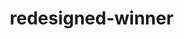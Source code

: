 # redesigned-winner
<!DOCTYPE html>
<html lang="en">
<head>
    <meta charset="UTF-8">
    <meta name="viewport" content="width=device-width, initial-scale=1.0">
    <title>Digital Wealth Hub - Your Passive Income Gateway</title>
    <style>
        * {
            margin: 0;
            padding: 0;
            box-sizing: border-box;
        }

        body {
            font-family: 'Segoe UI', Tahoma, Geneva, Verdana, sans-serif;
            line-height: 1.6;
            color: #333;
            background: linear-gradient(135deg, #667eea 0%, #764ba2 100%);
            min-height: 100vh;
        }

        .container {
            max-width: 1200px;
            margin: 0 auto;
            padding: 0 20px;
        }

        header {
            background: rgba(255, 255, 255, 0.95);
            backdrop-filter: blur(10px);
            padding: 1rem 0;
            position: fixed;
            width: 100%;
            top: 0;
            z-index: 1000;
            box-shadow: 0 2px 20px rgba(0, 0, 0, 0.1);
        }

        nav {
            display: flex;
            justify-content: space-between;
            align-items: center;
        }

        .logo {
            font-size: 1.8rem;
            font-weight: bold;
            background: linear-gradient(45deg, #667eea, #764ba2);
            -webkit-background-clip: text;
            -webkit-text-fill-color: transparent;
            background-clip: text;
        }

        .nav-links {
            display: flex;
            list-style: none;
            gap: 2rem;
        }

        .nav-links a {
            text-decoration: none;
            color: #333;
            font-weight: 500;
            transition: color 0.3s ease;
        }

        .nav-links a:hover {
            color: #667eea;
        }

        main {
            margin-top: 80px;
            padding: 2rem 0;
        }

        .hero {
            text-align: center;
            padding: 4rem 0;
            color: white;
        }

        .hero h1 {
            font-size: 3.5rem;
            margin-bottom: 1rem;
            text-shadow: 2px 2px 4px rgba(0, 0, 0, 0.3);
        }

        .hero p {
            font-size: 1.3rem;
            margin-bottom: 2rem;
            opacity: 0.9;
        }

        .cta-button {
            display: inline-block;
            background: linear-gradient(45deg, #ff6b6b, #ee5a24);
            color: white;
            padding: 1rem 2rem;
            text-decoration: none;
            border-radius: 50px;
            font-weight: bold;
            transition: transform 0.3s ease, box-shadow 0.3s ease;
            box-shadow: 0 4px 15px rgba(0, 0, 0, 0.2);
        }

        .cta-button:hover {
            transform: translateY(-2px);
            box-shadow: 0 6px 20px rgba(0, 0, 0, 0.3);
        }

        .income-streams {
            background: white;
            padding: 4rem 0;
            margin: 2rem 0;
            border-radius: 20px;
            box-shadow: 0 10px 30px rgba(0, 0, 0, 0.1);
        }

        .streams-grid {
            display: grid;
            grid-template-columns: repeat(auto-fit, minmax(300px, 1fr));
            gap: 2rem;
            margin-top: 2rem;
        }

        .stream-card {
            background: linear-gradient(135deg, #f093fb 0%, #f5576c 100%);
            color: white;
            padding: 2rem;
            border-radius: 15px;
            text-align: center;
            transition: transform 0.3s ease;
            cursor: pointer;
        }

        .stream-card:hover {
            transform: translateY(-5px);
        }

        .stream-card h3 {
            font-size: 1.5rem;
            margin-bottom: 1rem;
        }

        .affiliate-section {
            background: rgba(255, 255, 255, 0.95);
            padding: 3rem 0;
            margin: 2rem 0;
            border-radius: 20px;
            backdrop-filter: blur(10px);
        }

        .affiliate-links {
            display: grid;
            grid-template-columns: repeat(auto-fit, minmax(250px, 1fr));
            gap: 1.5rem;
            margin-top: 2rem;
        }

        .affiliate-card {
            background: linear-gradient(45deg, #4facfe 0%, #00f2fe 100%);
            color: white;
            padding: 1.5rem;
            border-radius: 10px;
            text-align: center;
            text-decoration: none;
            transition: transform 0.3s ease;
        }

        .affiliate-card:hover {
            transform: scale(1.05);
        }

        .content-section {
            background: white;
            padding: 3rem 0;
            margin: 2rem 0;
            border-radius: 20px;
        }

        .blog-preview {
            display: grid;
            grid-template-columns: repeat(auto-fit, minmax(300px, 1fr));
            gap: 2rem;
            margin-top: 2rem;
        }

        .blog-card {
            border: 1px solid #eee;
            border-radius: 10px;
            overflow: hidden;
            transition: box-shadow 0.3s ease;
        }

        .blog-card:hover {
            box-shadow: 0 5px 15px rgba(0, 0, 0, 0.1);
        }

        .blog-card-content {
            padding: 1.5rem;
        }

        .newsletter-signup {
            background: linear-gradient(135deg, #667eea 0%, #764ba2 100%);
            color: white;
            padding: 3rem 0;
            margin: 2rem 0;
            border-radius: 20px;
            text-align: center;
        }

        .email-form {
            display: flex;
            justify-content: center;
            gap: 1rem;
            margin-top: 2rem;
            flex-wrap: wrap;
        }

        .email-input {
            padding: 1rem;
            border: none;
            border-radius: 25px;
            width: 300px;
            font-size: 1rem;
        }

        .submit-btn {
            padding: 1rem 2rem;
            background: #ff6b6b;
            color: white;
            border: none;
            border-radius: 25px;
            cursor: pointer;
            font-weight: bold;
            transition: background 0.3s ease;
        }

        .submit-btn:hover {
            background: #ee5a24;
        }

        footer {
            background: rgba(0, 0, 0, 0.8);
            color: white;
            text-align: center;
            padding: 2rem 0;
            margin-top: 2rem;
        }

        .monetization-tips {
            background: rgba(255, 255, 255, 0.95);
            padding: 3rem 0;
            margin: 2rem 0;
            border-radius: 20px;
        }

        .tips-grid {
            display: grid;
            grid-template-columns: repeat(auto-fit, minmax(280px, 1fr));
            gap: 1.5rem;
            margin-top: 2rem;
        }

        .tip-card {
            background: linear-gradient(135deg, #fa709a 0%, #fee140 100%);
            padding: 1.5rem;
            border-radius: 10px;
            color: #333;
        }

        @media (max-width: 768px) {
            .hero h1 {
                font-size: 2.5rem;
            }
            
            .nav-links {
                display: none;
            }
            
            .email-input {
                width: 100%;
            }
        }

        .section-title {
            text-align: center;
            font-size: 2.5rem;
            margin-bottom: 1rem;
            color: #333;
        }

        .ad-placeholder {
            background: #f8f9fa;
            border: 2px dashed #dee2e6;
            padding: 2rem;
            text-align: center;
            margin: 2rem 0;
            border-radius: 10px;
            color: #6c757d;
        }
    </style>
</head>
<body>
    <header>
        <nav class="container">
            <div class="logo">Digital Wealth Hub</div>
            <ul class="nav-links">
                <li><a href="#home">Home</a></li>
                <li><a href="#income">Income Streams</a></li>
                <li><a href="#blog">Blog</a></li>
                <li><a href="#resources">Resources</a></li>
                <li><a href="#contact">Contact</a></li>
            </ul>
        </nav>
    </header>

    <main>
        <section class="hero" id="home">
            <div class="container">
                <h1>Build Your Passive Income Empire</h1>
                <p>Discover proven strategies to generate money while you sleep - no upfront investment required!</p>
                <a href="#income" class="cta-button">Start Building Wealth Today</a>
            </div>
        </section>

        <div class="ad-placeholder container">
            <strong>Google AdSense Ad Space</strong><br>
            728x90 Leaderboard Ad - Premium placement for maximum revenue
        </div>

        <section class="income-streams container" id="income">
            <h2 class="section-title">Multiple Income Streams</h2>
            <div class="streams-grid">
                <div class="stream-card" onclick="showDetails('affiliate')">
                    <h3>🔗 Affiliate Marketing</h3>
                    <p>Promote products you love and earn commissions on every sale. No inventory, no customer service - just pure profit!</p>
                </div>
                <div class="stream-card" onclick="showDetails('adsense')">
                    <h3>💰 Google AdSense</h3>
                    <p>Monetize your content with targeted ads. Get paid every time someone clicks or views ads on your site.</p>
                </div>
                <div class="stream-card" onclick="showDetails('courses')">
                    <h3>🎓 Online Courses</h3>
                    <p>Create once, sell forever. Turn your knowledge into automated income with digital courses.</p>
                </div>
                <div class="stream-card" onclick="showDetails('email')">
                    <h3>📧 Email Marketing</h3>
                    <p>Build a loyal audience and monetize through newsletters, product launches, and exclusive offers.</p>
                </div>
            </div>
        </section>

        <section class="affiliate-section container">
            <h2 class="section-title">Recommended Tools & Services</h2>
            <p style="text-align: center; margin-bottom: 1rem;">These are the exact tools I use to generate passive income. Click to learn more!</p>
            <div class="affiliate-links">
                <a href="#" class="affiliate-card" onclick="trackClick('bluehost')">
                    <h3>🌐 Bluehost Hosting</h3>
                    <p>Professional website hosting starting at $2.95/month. Get your site online today!</p>
                </a>
                <a href="#" class="affiliate-card" onclick="trackClick('mailchimp')">
                    <h3>📬 Mailchimp</h3>
                    <p>Build your email list and automate your marketing. Free plan available!</p>
                </a>
                <a href="#" class="affiliate-card" onclick="trackClick('canva')">
                    <h3>🎨 Canva Pro</h3>
                    <p>Create stunning graphics and content. Essential for social media success!</p>
                </a>
                <a href="#" class="affiliate-card" onclick="trackClick('teachable')">
                    <h3>🏫 Teachable</h3>
                    <p>Create and sell online courses. Turn your expertise into recurring revenue!</p>
                </a>
            </div>
        </section>

        <div class="ad-placeholder container">
            <strong>Google AdSense Ad Space</strong><br>
            300x250 Medium Rectangle - High-converting ad placement
        </div>

        <section class="content-section container" id="blog">
            <h2 class="section-title">Latest Wealth-Building Content</h2>
            <div class="blog-preview">
                <article class="blog-card">
                    <div class="blog-card-content">
                        <h3>10 Ways to Make $100/Day Online</h3>
                        <p>Discover legitimate methods to earn money online that actually work. From freelancing to affiliate marketing...</p>
                        <a href="#" onclick="trackPageView('blog1')">Read More →</a>
                    </div>
                </article>
                <article class="blog-card">
                    <div class="blog-card-content">
                        <h3>Building Your First Sales Funnel</h3>
                        <p>Learn how to create automated sales systems that convert visitors into customers while you sleep...</p>
                        <a href="#" onclick="trackPageView('blog2')">Read More →</a>
                    </div>
                </article>
                <article class="blog-card">
                    <div class="blog-card-content">
                        <h3>Email Marketing That Actually Works</h3>
                        <p>Stop sending emails that get ignored. Master the art of email marketing that generates real revenue...</p>
                        <a href="#" onclick="trackPageView('blog3')">Read More →</a>
                    </div>
                </article>
            </div>
        </section>

        <section class="monetization-tips container">
            <h2 class="section-title">Zero-Cost Monetization Strategies</h2>
            <div class="tips-grid">
                <div class="tip-card">
                    <h3>🆓 Free Platform Strategy</h3>
                    <p>Start with free platforms like Medium, YouTube, or social media. Build your audience first, then monetize.</p>
                </div>
                <div class="tip-card">
                    <h3>📱 Social Media Leverage</h3>
                    <p>Use Instagram, TikTok, and Twitter to drive traffic to your monetized content. Viral content = passive income.</p>
                </div>
                <div class="tip-card">
                    <h3>🤝 Cross-Promotion</h3>
                    <p>Partner with other creators for mutual promotion. Grow faster by leveraging existing audiences.</p>
                </div>
                <div class="tip-card">
                    <h3>🔄 Content Repurposing</h3>
                    <p>Turn one piece of content into multiple income streams. One blog post becomes videos, podcasts, and courses.</p>
                </div>
            </div>
        </section>

        <section class="newsletter-signup container">
            <h2>Join 50,000+ Passive Income Earners</h2>
            <p>Get exclusive strategies, tools, and opportunities delivered to your inbox weekly</p>
            <form class="email-form" onsubmit="handleSignup(event)">
                <input type="email" class="email-input" placeholder="Enter your email address" required>
                <button type="submit" class="submit-btn">Get Free Guide</button>
            </form>
        </section>

        <div class="ad-placeholder container">
            <strong>Google AdSense Ad Space</strong><br>
            320x50 Mobile Banner - Optimized for mobile traffic
        </div>
    </main>

    <footer>
        <div class="container">
            <p>&copy; 2024 Digital Wealth Hub. Building passive income streams since 2024.</p>
            <p>Disclaimer: Results may vary. This site contains affiliate links.</p>
        </div>
    </footer>

    <script>
        // Analytics and tracking functions
        function trackClick(product) {
            console.log(`Affiliate click tracked: ${product}`);
            // In real implementation, send to Google Analytics
            alert(`You clicked on ${product}! In a real site, this would redirect to the affiliate link.`);
        }

        function trackPageView(page) {
            console.log(`Page view tracked: ${page}`);
            alert(`Loading ${page} content...`);
        }

        function showDetails(stream) {
            const details = {
                affiliate: "Affiliate marketing can generate $1000-$10000+ monthly. Start by joining Amazon Associates, ShareASale, or ClickBank.",
                adsense: "Google AdSense can earn $1-5 per 1000 page views. Focus on high-traffic, valuable content.",
                courses: "Online courses can generate $500-$50000+ in passive income. Use platforms like Teachable or Udemy.",
                email: "Email marketing has an average ROI of $42 for every $1 spent. Build your list early!"
            };
            alert(details[stream]);
        }

        function handleSignup(event) {
            event.preventDefault();
            const email = event.target.querySelector('input[type="email"]').value;
            alert(`Thank you for signing up with ${email}! You'll receive your free passive income guide shortly.`);
            // In real implementation, integrate with email service provider
        }

        // Smooth scrolling for navigation
        document.querySelectorAll('a[href^="#"]').forEach(anchor => {
            anchor.addEventListener('click', function (e) {
                e.preventDefault();
                const target = document.querySelector(this.getAttribute('href'));
                if (target) {
                    target.scrollIntoView({
                        behavior: 'smooth',
                        block: 'start'
                    });
                }
            });
        });

        // Simple visitor counter (in real site, use proper analytics)
        let visitorCount = localStorage.getItem('visitorCount') || 0;
        visitorCount++;
        localStorage.setItem('visitorCount', visitorCount);
        console.log(`Visitor #${visitorCount}`);
    </script>
</body>
</html>
